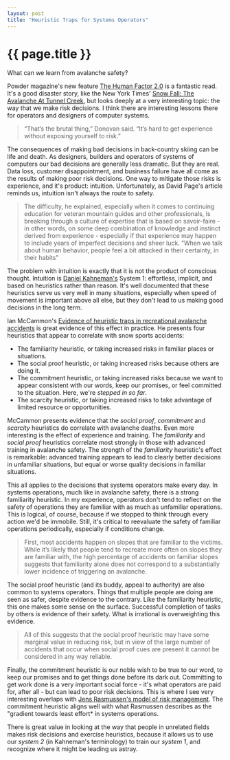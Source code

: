 ```yaml
---
layout: post
title: "Heuristic Traps for Systems Operators"
---
```


{{ page.title }}
================

<p class="meta">What can we learn from avalanche safety?</p>

Powder magazine's new feature [The Human Factor 2.0](http://features.powder.com/human-factor-2.0/chapter-1) is a fantastic read. It's a good disaster story, like the New York Times' [Snow Fall: The Avalanche At Tunnel Creek](http://www.nytimes.com/projects/2012/snow-fall/#/?part=tunnel-creek), but looks deeply at a very interesting topic: the way that we make risk decisions. I think there are interesting lessons there for operators and designers of computer systems.

> “That’s the brutal thing,” Donovan said. “It’s hard to get experience without exposing yourself to risk.”

The consequences of making bad decisions in back-country skiing can be life and death. As designers, builders and operators of systems of computers our bad decisions are generally less dramatic. But they are real. Data loss, customer disappointment, and business failure have all come as the results of making poor risk decisions. One way to mitigate those risks is experience, and it's product: intuition. Unfortunately, as David Page's article reminds us, intuition isn't always the route to safety.

> The difficulty, he explained, especially when it comes to continuing education for veteran mountain guides and other professionals, is breaking through a culture of expertise that is based on savoir-faire - in other words, on some deep combination of knowledge and instinct derived from experience - especially if that experience may happen to include years of imperfect decisions and sheer luck. “When we talk about human behavior, people feel a bit attacked in their certainty, in their habits"

The problem with intuition is exactly that it is not the product of conscious thought. Intuition is [Daniel Kahneman's](http://www.amazon.com/Thinking-Fast-Slow-Daniel-Kahneman/dp/0374533555) System 1: effortless, implicit, and based on heuristics rather than reason. It's well documented that these heuristics serve us very well in many situations, especially when speed of movement is important above all else, but they don't lead to us making good decisions in the long term.

Ian McCammon's [Evidence of heuristic traps in recreational avalanche accidents](http://avalanche-academy.com/uploads/resources/Traps%20Reprint.pdf) is great evidence of this effect in practice. He presents four heuristics that appear to correlate with snow sports accidents:

 - The familiarity heuristic, or taking increased risks in familiar places or situations.
 - The social proof heuristic, or taking increased risks because others are doing it.
 - The commitment heuristic, or taking increased risks because we want to appear consistent with our words, keep our promises, or feel committed to the situation. Here, we're *stepped in so far*.
 - The scarcity heuristic, or taking increased risks to take advantage of limited resource or opportunities.

McCammon presents evidence that the *social proof*, *commitment* and *scarcity* heuristics do correlate with avalanche deaths. Even more interesting is the effect of experience and training. The *familiarity* and *social proof* heuristics correlate most strongly in those with advanced training in avalanche safety. The strength of the *familiarity* heuristic's effect is remarkable: advanced training appears to lead to clearly better decisions in unfamiliar situations, but equal or worse quality decisions in familiar situations.

This all applies to the decisions that systems operators make every day. In systems operations, much like in avalanche safety, there is a strong familiarity heuristic. In my experience, operators don't tend to reflect on the safety of operations they are familiar with as much as unfamiliar operations. This is logical, of course, because if we stopped to think through every action we'd be immobile. Still, it's critical to reevaluate the safety of familiar operations periodically, especially if conditions change.

> First, most accidents happen on slopes that are familiar to the victims. While it’s likely that people tend to recreate more often on slopes they are familiar with, the high percentage of accidents on familiar slopes suggests that familiarity alone does not correspond to a substantially lower incidence of triggering an avalanche.

The social proof heuristic (and its buddy, appeal to authority) are also common to systems operators. Things that multiple people are doing are seen as safer, despite evidence to the contrary. Like the familiarity heuristic, this one makes some sense on the surface. Successful completion of tasks by others *is* evidence of their safety. What is irrational is overweighting this evidence.

> All of this suggests that the social proof heuristic may have some marginal value in reducing risk, but in view of the large number of accidents that occur when social proof cues are present it cannot be considered in any way reliable.

Finally, the commitment heuristic is our noble wish to be true to our word, to keep our promises and to get things done before its dark out. Committing to get work done is a very important social force - it's what operators are paid for, after all - but can lead to poor risk decisions. This is where I see very interesting overlaps with [Jens Rasmussen's model of risk management](http://brooker.co.za/blog/2014/06/29/rasmussen.html). The commitment heuristic aligns well with what Rasmussen describes as the "gradient towards least effort* in systems operations.

There is great value in looking at the way that people in unrelated fields makes risk decisions and exercise heuristics, because it allows us to use our *system 2* (in Kahneman's terminology) to train our *system 1*, and recognize where it might be leading us astray.
